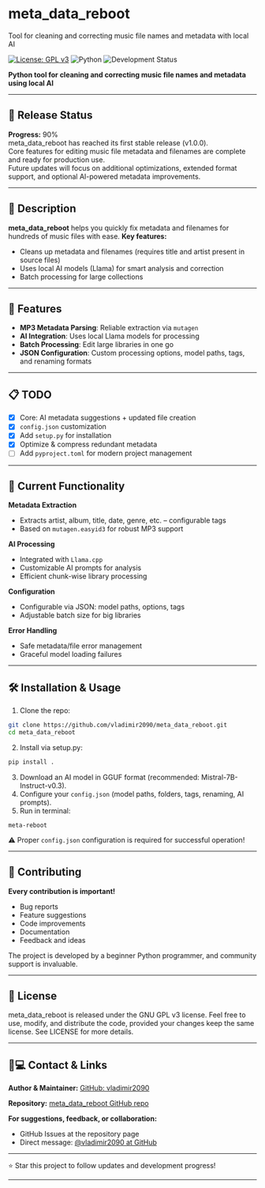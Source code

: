 # meta_data_reboot

Tool for cleaning and correcting music file names and metadata with local AI

[![License: GPL v3](https://img.shields.io/badge/License-GPLv3-blue.svg)](https://www.gnu.org/licenses/gpl-3.0)
![Python](https://img.shields.io/badge/python-3.9+-blue.svg)
![Development Status](https://img.shields.io/badge/status-100%25%20complete-green.svg)

**Python tool for cleaning and correcting music file names and metadata using local AI**

***
## 🚀 Release Status

**Progress:** 90%  
meta_data_reboot has reached its first stable release (v1.0.0).  
Core features for editing music file metadata and filenames are complete and ready for production use.  
Future updates will focus on additional optimizations, extended format support, and optional AI-powered metadata improvements.

***

## 📝 Description

**meta_data_reboot** helps you quickly fix metadata and filenames for hundreds of music files with ease.
**Key features:**

- Cleans up metadata and filenames (requires title and artist present in source files)
- Uses local AI models (Llama) for smart analysis and correction
- Batch processing for large collections

***

## 🎯 Features

- **MP3 Metadata Parsing**: Reliable extraction via `mutagen`
- **AI Integration**: Uses local Llama models for processing
- **Batch Processing**: Edit large libraries in one go
- **JSON Configuration**: Custom processing options, model paths, tags, and renaming formats

***

## 📋 TODO

- [x] Core: AI metadata suggestions + updated file creation
- [x] `config.json` customization
- [x] Add `setup.py` for installation
- [X] Optimize \& compress redundant metadata
- [ ] Add `pyproject.toml` for modern project management

***

## 🔧 Current Functionality

**Metadata Extraction**

- Extracts artist, album, title, date, genre, etc. – configurable tags
- Based on `mutagen.easyid3` for robust MP3 support

**AI Processing**

- Integrated with `Llama.cpp`
- Customizable AI prompts for analysis
- Efficient chunk-wise library processing

**Configuration**

- Configurable via JSON: model paths, options, tags
- Adjustable batch size for big libraries

**Error Handling**

- Safe metadata/file error management
- Graceful model loading failures

***

## 🛠️ Installation \& Usage

1. Clone the repo:

```bash
git clone https://github.com/vladimir2090/meta_data_reboot.git
cd meta_data_reboot
```

2. Install via setup.py:

```bash
pip install .
```

3. Download an AI model in GGUF format (recommended: Mistral-7B-Instruct-v0.3).
4. Configure your `config.json` (model paths, folders, tags, renaming, AI prompts).
5. Run in terminal:

```
meta-reboot
```

⚠️ Proper `config.json` configuration is required for successful operation!

***

## 🤝 Contributing

**Every contribution is important!**

- Bug reports
- Feature suggestions
- Code improvements
- Documentation
- Feedback and ideas

The project is developed by a beginner Python programmer, and community support is invaluable.

***

## 📄 License

meta_data_reboot is released under the GNU GPL v3 license.
Feel free to use, modify, and distribute the code, provided your changes keep the same license.
See LICENSE for more details.

***

## 🧑💻 Contact \& Links

**Author \& Maintainer:**
[GitHub: vladimir2090](https://github.com/vladimir2090)

**Repository:**
[meta_data_reboot GitHub repo](https://github.com/vladimir2090/meta_data_reboot)

**For suggestions, feedback, or collaboration:**

- GitHub Issues at the repository page
- Direct message: [@vladimir2090 at GitHub](https://github.com/vladimir2090)

***

⭐ Star this project to follow updates and development progress!

***